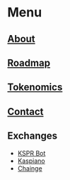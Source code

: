 # Menu

## [About](#about)
## [Roadmap](#roadmap)
## [Tokenomics](#tokenomics)
## [Contact](/contact)

## Exchanges
- [KSPR Bot](https://t.me/kspr_home_bot?start=WdRcvw)
- [Kaspiano](https://www.kaspiano.com/token/koin?ref=koin)
- [Chainge](https://krc20.chainge.finance)


